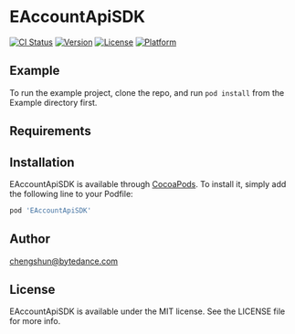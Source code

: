# EAccountApiSDK

[![CI Status](https://img.shields.io/travis/419187675@qq.com/EAccountApiSDK.svg?style=flat)](https://travis-ci.org/419187675@qq.com/EAccountApiSDK)
[![Version](https://img.shields.io/cocoapods/v/EAccountApiSDK.svg?style=flat)](https://cocoapods.org/pods/EAccountApiSDK)
[![License](https://img.shields.io/cocoapods/l/EAccountApiSDK.svg?style=flat)](https://cocoapods.org/pods/EAccountApiSDK)
[![Platform](https://img.shields.io/cocoapods/p/EAccountApiSDK.svg?style=flat)](https://cocoapods.org/pods/EAccountApiSDK)

## Example

To run the example project, clone the repo, and run `pod install` from the Example directory first.

## Requirements

## Installation

EAccountApiSDK is available through [CocoaPods](https://cocoapods.org). To install
it, simply add the following line to your Podfile:

```ruby
pod 'EAccountApiSDK'
```

## Author

chengshun@bytedance.com

## License

EAccountApiSDK is available under the MIT license. See the LICENSE file for more info.
